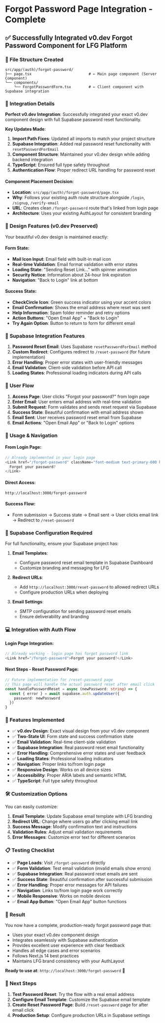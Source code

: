 # Forgot Password Page Integration - Complete

## ✅ Successfully Integrated v0.dev Forgot Password Component for LFG Platform

### 📁 **File Structure Created**

```
src/app/(auth)/forgot-password/
├── page.tsx                          # ← Main page component (Server Component)
└── components/
    └── ForgotPasswordForm.tsx        # ← Client component with Supabase integration
```

### 🔧 **Integration Details**

**Perfect v0.dev Integration**: Successfully integrated your exact v0.dev component design with full Supabase password reset functionality.

**Key Updates Made**:
1. **Import Path Fixes**: Updated all imports to match your project structure
2. **Supabase Integration**: Added real password reset functionality with `resetPasswordForEmail`
3. **Component Structure**: Maintained your v0.dev design while adding backend integration
4. **TypeScript**: Ensured full type safety throughout
5. **Authentication Flow**: Proper redirect URL handling for password reset

#### **Component Placement Decision**:
- **Location**: `src/app/(auth)/forgot-password/page.tsx`
- **Why**: Follows your existing auth route structure alongside `/login`, `/signup`, `/verify-email`
- **URL**: Creates clean `/forgot-password` route that's linked from login page
- **Architecture**: Uses your existing AuthLayout for consistent branding

### 🎨 **Design Features (v0.dev Preserved)**

Your beautiful v0.dev design is maintained exactly:

#### **Form State**:
- **Mail Icon Input**: Email field with built-in mail icon
- **Real-time Validation**: Email format validation with error states
- **Loading State**: "Sending Reset Link..." with spinner animation
- **Security Notice**: Information about 24-hour link expiration
- **Navigation**: "Back to Login" link at bottom

#### **Success State**:
- **CheckCircle Icon**: Green success indicator using your accent colors
- **Email Confirmation**: Shows the email address where reset was sent
- **Help Information**: Spam folder reminder and retry options
- **Action Buttons**: "Open Email App" + "Back to Login"
- **Try Again Option**: Button to return to form for different email

### 🔗 **Supabase Integration Features**

1. **Password Reset Email**: Uses Supabase `resetPasswordForEmail` method
2. **Custom Redirect**: Configures redirect to `/reset-password` (for future implementation)
3. **Error Handling**: Proper error states with user-friendly messages
4. **Email Validation**: Client-side validation before API call
5. **Loading States**: Professional loading indicators during API calls

### 📱 **User Flow**

1. **Access Page**: User clicks "Forgot your password?" from login page
2. **Enter Email**: User enters email address with real-time validation
3. **Submit Request**: Form validates and sends reset request via Supabase
4. **Success State**: Beautiful confirmation with email address shown
5. **Email Sent**: User receives password reset email from Supabase
6. **Email Actions**: "Open Email App" or "Back to Login" options

### 🚀 **Usage & Navigation**

#### **From Login Page**:
```typescript
// Already implemented in your login page
<Link href="/forgot-password" className="font-medium text-primary-600 hover:text-primary-500">
  Forgot your password?
</Link>
```

#### **Direct Access**:
```
http://localhost:3000/forgot-password
```

#### **Success Flow**:
- Form submission → Success state → Email sent → User clicks email link → Redirect to `/reset-password`

### 🔧 **Supabase Configuration Required**

For full functionality, ensure your Supabase project has:

1. **Email Templates**: 
   - Configure password reset email template in Supabase Dashboard
   - Customize branding and messaging for LFG

2. **Redirect URLs**: 
   - Add `http://localhost:3000/reset-password` to allowed redirect URLs
   - Configure production URLs when deploying

3. **Email Settings**: 
   - SMTP configuration for sending password reset emails
   - Ensure deliverability and branding

### 💻 **Integration with Auth Flow**

#### **Login Page Integration**:
```typescript
// Already working - login page has forgot password link
<Link href="/forgot-password">Forgot your password?</Link>
```

#### **Next Steps - Reset Password Page**:
```typescript
// Future implementation for /reset-password page
// This page will handle the actual password reset after email click
const handlePasswordReset = async (newPassword: string) => {
  const { error } = await supabase.auth.updateUser({
    password: newPassword
  })
}
```

### 🎯 **Features Implemented**

- ✅ **v0.dev Design**: Exact visual design from your v0.dev component
- ✅ **Two-State UI**: Form state and success confirmation state
- ✅ **Email Validation**: Real-time client-side validation
- ✅ **Supabase Integration**: Real password reset email functionality
- ✅ **Error Handling**: Comprehensive error states and user feedback
- ✅ **Loading States**: Professional loading indicators
- ✅ **Navigation**: Proper links to/from login page
- ✅ **Responsive Design**: Works on all device sizes
- ✅ **Accessibility**: Proper ARIA labels and semantic HTML
- ✅ **TypeScript**: Full type safety throughout

### 🛠️ **Customization Options**

You can easily customize:

1. **Email Template**: Update Supabase email template with LFG branding
2. **Redirect URL**: Change where users go after clicking email link
3. **Success Message**: Modify confirmation text and instructions
4. **Validation Rules**: Adjust email validation requirements
5. **Error Messages**: Customize error text for different scenarios

### 📋 **Testing Checklist**

- ✅ **Page Loads**: Visit `/forgot-password` directly
- ✅ **Form Validation**: Test email validation (invalid emails show errors)
- ✅ **Supabase Integration**: Real password reset emails are sent
- ✅ **Success State**: Beautiful confirmation after successful submission
- ✅ **Error Handling**: Proper error messages for API failures
- ✅ **Navigation**: Links to/from login page work correctly
- ✅ **Mobile Responsive**: Works on mobile devices
- ✅ **Email App Button**: "Open Email App" button functions

### 🎉 **Result**

You now have a complete, production-ready forgot password page that:
- Uses your exact v0.dev component design
- Integrates seamlessly with Supabase authentication
- Provides excellent user experience with clear feedback
- Handles all edge cases and error scenarios
- Follows Next.js 14 best practices
- Maintains LFG brand consistency with your AuthLayout

**Ready to use at**: `http://localhost:3000/forgot-password` 🚀

### 🔗 **Next Steps**

1. **Test Password Reset**: Try the flow with a real email address
2. **Configure Email Template**: Customize the Supabase email template
3. **Create Reset Password Page**: Build `/reset-password` page for after email click
4. **Production Setup**: Configure production URLs in Supabase settings